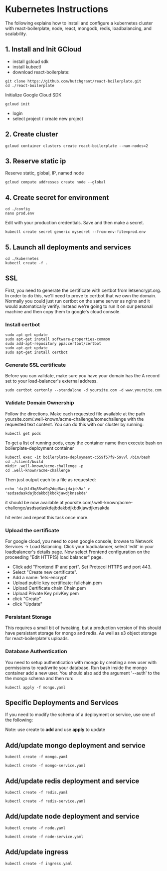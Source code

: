 # Kubernetes Instructions

The following explains how to install and configure a kubernetes cluster with react-boilerplate, node, react, mongodb, redis, loadbalancing, and scalability.

## 1. Install and Init GCloud

* install gcloud sdk
* install kubectl
* download react-boilerplate:
```
git clone https://github.com/hutchgrant/react-boilerplate.git
cd ./react-boilerplate
```

Initialize Google Cloud SDK

```
gcloud init
```

* login
* select project / create new project

## 2. Create cluster

```
gcloud container clusters create react-boilerplate --num-nodes=2
```

## 3. Reserve static ip

Reserve static, global, IP, named node
```
gcloud compute addresses create node --global
```

## 4. Create secret for environment

```
cd ./config
nano prod.env
```

Edit with your production credentials. Save and then make a secret.

```
kubectl create secret generic mysecret --from-env-file=prod.env
```

## 5. Launch all deployments and services

```
cd ./kubernetes
kubectl create -f .
```

## SSL

First, you need to generate the certificate with certbot from letsencrypt.org. In order to do this, we'll need to prove to certbot that we own the domain. Normally you could just run certbot on the same server as nginx and it would automatically verify. Instead we're going to run it on our personal machine and then copy them to google's cloud console.

### Install certbot

```
sudo apt-get update
sudo apt-get install software-properties-common
sudo add-apt-repository ppa:certbot/certbot
sudo apt-get update
sudo apt-get install certbot
```

### Generate SSL certificate

Before you can validate, make sure you have your domain has the A record set to your load-balancer's external address.

```
sudo certbot certonly --standalone -d yoursite.com -d www.yoursite.com
```

### Validate Domain Ownership

Follow the directions. Make each requested file available at the path yoursite.com/.well-known/acme-challenge/somechallenge with the requested text content.
You can do this with our cluster by running:

```
kubectl get pods
```
To get a list of running pods, copy the container name then execute bash on boilerplate-deployment container

```
kubectl exec -it boilerplate-deployment-c559f57f9-59vvl /bin/bash
cd ./client/build
mkdir .well-known/acme-challenge -p
cd .well-known/acme-challenge
```

Then just output each to a file as requested:

```
echo 'dajkld3q88sd9q2dqd8asjdajds9a' > 'asdsadaskdajbdakbdjkbdkjawdjknsakda'
```

it should be now available at yoursite.com/.well-known/acme-challenge/asdsadaskdajbdakbdjkbdkjawdjknsakda

hit enter and repeat this task once more.

### Upload the certificate

For google cloud, you need to open google console, browse to Network Services -> Load Balancing. Click your loadbalancer, select 'edit' in your loadbalancer's details page. Now select Frontend configuration on the proceeding "Edit HTTP(S) load balancer" page.

* Click add "Frontend IP and port". Set Protocol HTTPS and port 443.
* Select "Create new certificate".
* Add a name: 'lets-encrypt'
* Upload public key certificate: fullchain.pem
* Upload Certificate chain Chain.pem
* Upload Private Key privKey.pem
* click "Create"
* click "Update"

### Persistant Storage

This requires a small bit of tweaking, but a production version of this should have persistant storage for mongo and redis. As well as s3 object storage for react-boilerplate's uploads.

### Database Authentication

You need to setup authentication with mongo by creating a new user with permissions to read/write your database. Run bash inside the mongo container add a new user. You should also add the argument '--auth' to the the mongo schema and then run:

```
kubectl apply -f mongo.yaml
```

## Specific Deployments and Services

If you need to modify the schema of a deployment or service, use one of the following:

Note: use create to <strong>add</strong> and use <strong>apply</strong> to update

## Add/update mongo deployment and service

```
kubectl create -f mongo.yaml

kubectl create -f mongo-service.yaml
```

## Add/update redis deployment and service

```
kubectl create -f redis.yaml

kubectl create -f redis-service.yaml
```

## Add/update node deployment and service

```
kubectl create -f node.yaml

kubectl create -f node-service.yaml
```

## Add/update ingress

```
kubectl create -f ingress.yaml
```
